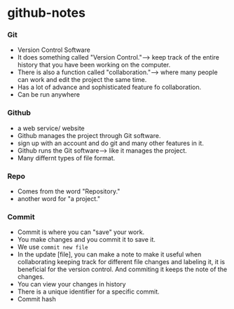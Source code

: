# github-notes
### Git
* Version Control Software
* It does something called "Version Control."--> keep track of the entire history that you have been working on the computer.
* There is also a function called "collaboration."--> where many people can work and edit the project the same time.
* Has a lot of advance and sophisticated feature fo collaboration.
* Can be run anywhere
### Github
* a web service/ website
* Github manages the project through Git software.
* sign up with an account and do git and many other features in it.
* Github runs the Git software--> like it manages the project.
* Many differnt types of file format.
### Repo
* Comes from the word "Repository."
* another word for "a project."
### Commit
* Commit is where you can "save" your work.
* You make changes and you commit it to save it.
* We use `commit new file`
* In the update [file], you can make a note to make it useful when collaborating keeping track for different file changes and labeling it, it is beneficial for the version control. And commiting it keeps the note of the changes.
* You can view your changes in history
* There is a unique identifier for a specific commit.
* Commit hash
